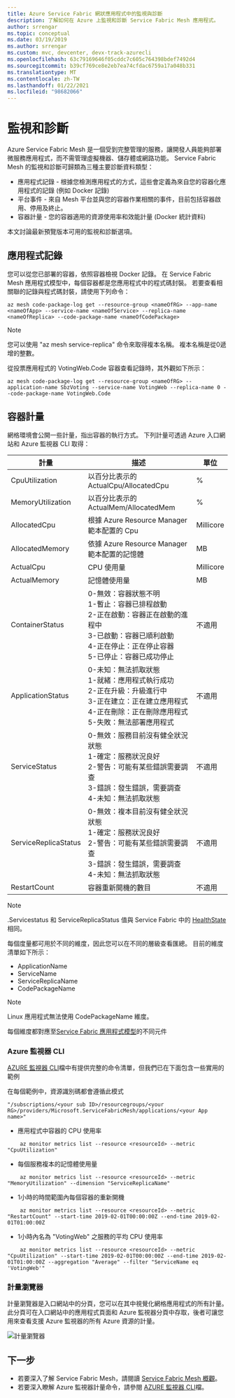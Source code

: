 ```yaml
---
title: Azure Service Fabric 網狀應用程式中的監視與診斷
description: 了解如何在 Azure 上監視和診斷 Service Fabric Mesh 應用程式。
author: srrengar
ms.topic: conceptual
ms.date: 03/19/2019
ms.author: srrengar
ms.custom: mvc, devcenter, devx-track-azurecli
ms.openlocfilehash: 63c79169646f05cddc7c605c764398bdef7492d4
ms.sourcegitcommit: b39cf769ce8e2eb7ea74cfdac6759a17a048b331
ms.translationtype: MT
ms.contentlocale: zh-TW
ms.lasthandoff: 01/22/2021
ms.locfileid: "98682066"
---
```

# <a name="monitoring-and-diagnostics"></a>監視和診斷
Azure Service Fabric Mesh 是一個受到完整管理的服務，讓開發人員能夠部署微服務應用程式，而不需管理虛擬機器、儲存體或網路功能。 Service Fabric Mesh 的監視和診斷可歸類為三種主要診斷資料類型：

- 應用程式記錄 - 根據您檢測應用程式的方式，這些會定義為來自您的容器化應用程式的記錄 (例如 Docker 記錄)
- 平台事件 - 來自 Mesh 平台並與您的容器作業相關的事件，目前包括容器啟用、停用及終止。
- 容器計量 - 您的容器適用的資源使用率和效能計量 (Docker 統計資料)

本文討論最新預覽版本可用的監視和診斷選項。

## <a name="application-logs"></a>應用程式記錄

您可以從您已部署的容器，依照容器檢視 Docker 記錄。 在 Service Fabric Mesh 應用程式模型中，每個容器都是您應用程式中的程式碼封裝。 若要查看相關聯的記錄與程式碼封裝，請使用下列命令：

```azurecli
az mesh code-package-log get --resource-group <nameOfRG> --app-name <nameOfApp> --service-name <nameOfService> --replica-name <nameOfReplica> --code-package-name <nameOfCodePackage>
```

> [!NOTE]
> 您可以使用 "az mesh service-replica" 命令來取得複本名稱。 複本名稱是從0遞增的整數。

從投票應用程式的 VotingWeb.Code 容器查看記錄時，其外觀如下所示：

```azurecli
az mesh code-package-log get --resource-group <nameOfRG> --application-name SbzVoting --service-name VotingWeb --replica-name 0 --code-package-name VotingWeb.Code
```

## <a name="container-metrics"></a>容器計量 

網格環境會公開一些計量，指出容器的執行方式。 下列計量可透過 Azure 入口網站和 Azure 監視器 CLI 取得：

| 計量 | 描述 | 單位|
|----|----|----|
| CpuUtilization | 以百分比表示的 ActualCpu/AllocatedCpu | % |
| MemoryUtilization | 以百分比表示的 ActualMem/AllocatedMem | % |
| AllocatedCpu | 根據 Azure Resource Manager 範本配置的 Cpu | Millicore |
| AllocatedMemory | 依據 Azure Resource Manager 範本配置的記憶體 | MB |
| ActualCpu | CPU 使用量 | Millicore |
| ActualMemory | 記憶體使用量 | MB |
| ContainerStatus | 0-無效：容器狀態不明 <br> 1-暫止：容器已排程啟動 <br> 2-正在啟動：容器正在啟動的進程中 <br> 3-已啟動：容器已順利啟動 <br> 4-正在停止：正在停止容器 <br> 5-已停止：容器已成功停止 | 不適用 |
| ApplicationStatus | 0-未知：無法抓取狀態 <br> 1-就緒：應用程式執行成功 <br> 2-正在升級：升級進行中 <br> 3-正在建立：正在建立應用程式 <br> 4-正在刪除：正在刪除應用程式 <br> 5-失敗：無法部署應用程式 | 不適用 |
| ServiceStatus | 0-無效：服務目前沒有健全狀況狀態 <br> 1-確定：服務狀況良好  <br> 2-警告：可能有某些錯誤需要調查 <br> 3-錯誤：發生錯誤，需要調查 <br> 4-未知：無法抓取狀態 | 不適用 |
| ServiceReplicaStatus | 0-無效：複本目前沒有健全狀況狀態 <br> 1-確定：服務狀況良好  <br> 2-警告：可能有某些錯誤需要調查 <br> 3-錯誤：發生錯誤，需要調查 <br> 4-未知：無法抓取狀態 | 不適用 | 
| RestartCount | 容器重新開機的數目 | 不適用 |

> [!NOTE]
> .Servicestatus 和 ServiceReplicaStatus 值與 Service Fabric 中的 [HealthState](/dotnet/api/system.fabric.health.healthstate?view=azure-dotnet) 相同。 

每個度量都可用於不同的維度，因此您可以在不同的層級查看匯總。 目前的維度清單如下所示：

* ApplicationName
* ServiceName
* ServiceReplicaName
* CodePackageName

> [!NOTE]
> Linux 應用程式無法使用 CodePackageName 維度。 

每個維度都對應至[Service Fabric 應用程式模型](service-fabric-mesh-service-fabric-resources.md#applications-and-services)的不同元件

### <a name="azure-monitor-cli"></a>Azure 監視器 CLI

[AZURE 監視器 CLI](/cli/azure/monitor/metrics#az-monitor-metrics-list)檔中有提供完整的命令清單，但我們已在下面包含一些實用的範例 

在每個範例中，資源識別碼都會遵循此模式

`"/subscriptions/<your sub ID>/resourcegroups/<your RG>/providers/Microsoft.ServiceFabricMesh/applications/<your App name>"`


* 應用程式中容器的 CPU 使用率

```azurecli
    az monitor metrics list --resource <resourceId> --metric "CpuUtilization"
```
* 每個服務複本的記憶體使用量
```azurecli
    az monitor metrics list --resource <resourceId> --metric "MemoryUtilization" --dimension "ServiceReplicaName"
``` 

* 1小時的時間範圍內每個容器的重新開機 
```azurecli
    az monitor metrics list --resource <resourceId> --metric "RestartCount" --start-time 2019-02-01T00:00:00Z --end-time 2019-02-01T01:00:00Z
``` 

* 1小時內名為 "VotingWeb" 之服務的平均 CPU 使用率
```azurecli
    az monitor metrics list --resource <resourceId> --metric "CpuUtilization" --start-time 2019-02-01T00:00:00Z --end-time 2019-02-01T01:00:00Z --aggregation "Average" --filter "ServiceName eq 'VotingWeb'"
``` 

### <a name="metrics-explorer"></a>計量瀏覽器

計量瀏覽器是入口網站中的分頁，您可以在其中視覺化網格應用程式的所有計量。 此分頁可在入口網站中的應用程式頁面和 Azure 監視器分頁中存取，後者可讓您用來查看支援 Azure 監視器的所有 Azure 資源的計量。 

![計量瀏覽器](./media/service-fabric-mesh-monitoring-diagnostics/metricsexplorer.png)


<!--
### Container Insights

In addition to the metrics explorer, we also have a dashboard available out of the box that shows sample metrics over time under the Insights blade in the application's page in the portal. 

![Container Insights](./media/service-fabric-mesh-monitoring-diagnostics/containerinsights.png)
-->

## <a name="next-steps"></a>下一步
* 若要深入了解 Service Fabric Mesh，請閱讀 [Service Fabric Mesh 概觀](service-fabric-mesh-overview.md)。
* 若要深入瞭解 Azure 監視器計量命令，請參閱 [AZURE 監視器 CLI](/cli/azure/monitor/metrics#az-monitor-metrics-list)檔。
